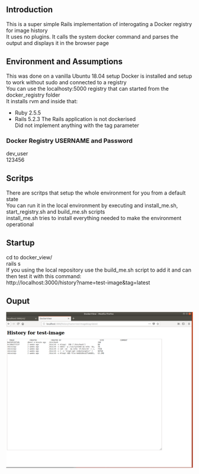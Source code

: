 
## Introduction 
This is a super simple Rails implementation of interogating a Docker registry for image history  
It uses no plugins. It calls the system docker command and parses the output and displays it in the browser page


## Environment and Assumptions
This was done on a vanilla Ubuntu 18.04 setup
Docker is installed and setup to work without sudo and connected to a registry  
You can use the localhosty:5000 registry that can started from the docker_registry folder  
It installs rvm and inside that:  
 - Ruby 2.5.5
 - Rails 5.2.3
The Rails application is not dockerised  
Did not implement anything with the tag parameter  

### Docker Registry USERNAME and Password
dev_user  
123456

## Scritps
There are scritps that setup the whole environment for you from a default state  
You can run it in the local environment by executing and install_me.sh, start_registry.sh and build_me.sh scripts  
install_me.sh tries to install everything needed to make the environment operational


## Startup
cd to docker_view/  
rails s  
If you using the local repository use the build_me.sh script to add it and can then test it with this command:  
http://localhost:3000/history?name=test-image&tag=latest

## Ouput
![](https://github.com/KaGeN101/docker_viewer/blob/master/screenshot.png)

